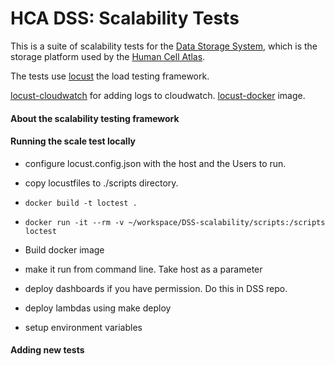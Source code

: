 # HCA DSS: Scalability Tests

This is a suite of scalability tests for the [Data Storage System](github.com/HumanCellAtlas/data-store), which is the 
storage platform used by the [Human Cell Atlas](https://www.humancellatlas.org/).
 

The tests use [locust](https://docs.locust.io/en/stable/what-is-locust.html) the load testing framework.

[locust-cloudwatch](https://github.com/concurrencylabs/locust-cloudwatch) for adding logs to cloudwatch.
[locust-docker](https://github.com/sernst/locusts) image.

#### About the scalability testing framework



#### Running the scale test locally
- configure locust.config.json with the host and the Users to run.
- copy locustfiles to ./scripts directory.
- `docker build -t loctest .`
- `docker run -it --rm -v ~/workspace/DSS-scalability/scripts:/scripts loctest`

- Build docker image
- make it run from command line. Take host as a parameter
- deploy dashboards if you have permission. Do this in DSS repo.
- deploy lambdas using make deploy
- setup environment variables

#### Adding new tests


